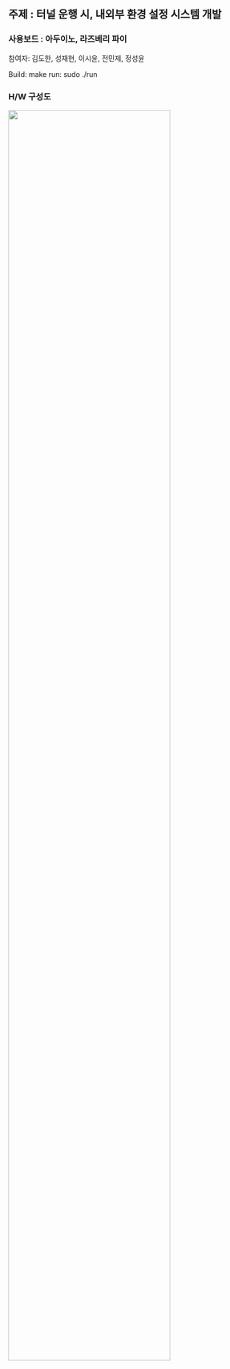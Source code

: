 ## 주제 : 터널 운행 시, 내외부 환경 설정 시스템 개발
### 사용보드 : 아두이노, 라즈베리 파이

참여자: 김도한, 성재현, 이시윤, 전민제, 정성윤

Build: make
run: sudo ./run

### H/W 구성도
<img width="80%" src="https://prod-files-secure.s3.us-west-2.amazonaws.com/9bf8cf2c-d3a1-4064-b957-b8dba16fe83b/a64981ee-6ddd-42d0-93c1-2f45a92cdf83/Untitled.png"/>

